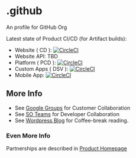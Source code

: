 # .github

An profile for GitHub Org

Latest state of Product CI/CD (for Artifact builds):

* Website ( CD ): [![CircleCI](https://circleci.com/gh/HolimaX/React.svg?style=svg&circle-token=1ad83382b085ffc81cd9c161999280cfc11453a3)](https://circleci.com/gh/HolimaX/React)
* Website API: TBD
* Platform ( PCD ): [![CircleCI](https://circleci.com/gh/HolimaX/libgopyu/tree/master.svg?style=svg&circle-token=4430e021a16bba1021b4e8d7515db2f906d311c0)](https://circleci.com/gh/HolimaX/libgopyu/tree/master)
* Custom Apps ( DSV ): [![CircleCI](https://circleci.com/gh/HolimaX/libcontimig.svg?style=svg&circle-token=cb428453a63496a173b977fd897d6307a59c559c)](https://circleci.com/gh/HolimaX/libcontimig)
* Mobile App: [![CircleCI](https://circleci.com/gh/HolimaX/libhacontimig.svg?style=svg&circle-token=a3445d8d90d41bd2a952128f6409f991bd54e320)](https://circleci.com/gh/HolimaX/libhacontimig)

## More Info

* See [Google Groups](https://groups.google.com/g/huaweihealthsyncv1y2022) for Customer Collaboration
* See [SO Teams](https://stackoverflow.com/c/healthdash) for Developer Collaboration
* See [Wordpress Blog](https://linardsliepins.wordpress.com/) for Coffee-break reading.

### Even More Info

Partnerships are described in [Product Homepage](http://healthdash.lv/partners)
